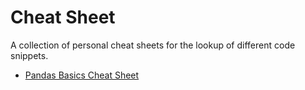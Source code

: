 # Cheat Sheet
A collection of personal cheat sheets for the lookup of different code snippets.

* [Pandas Basics Cheat Sheet](pandas.md)
